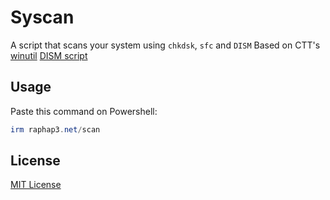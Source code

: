 # Syscan
A script that scans your system using `chkdsk`, `sfc` and `DISM`
Based on CTT's [winutil](https://github.com/ChrisTitusTech/winutil) [DISM script](https://christitustech.github.io/winutil/dev/features/Fixes/DISM/)

## Usage
Paste this command on Powershell:
```powershell
irm raphap3.net/scan
```

## License
[MIT License](#MIT-1-ov-file)
